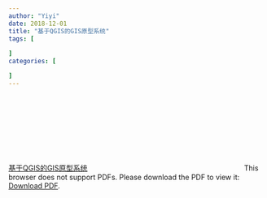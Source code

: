 ```yaml
---
author: "Yiyi"
date: 2018-12-01
title: "基于QGIS的GIS原型系统"
tags: [
 
]
categories: [

]
---
```

[基于QGIS的GIS原型系统](https://github.com/Braveoneone/Braveoneone.github.io/blob/master/static/GIS1.2.pdf)
<object data="https://github.com/Braveoneone/Braveoneone.github.io/blob/master/static/GIS1.2.pdf" type="application/pdf" width="700px" height="700px"> 
    <embed src="https://github.com/Braveoneone/Braveoneone.github.io/blob/master/static/GIS1.2.pdf"> 
     This browser does not support PDFs. Please download the PDF to view it: <a href="https://github.com/Braveoneone/Braveoneone.github.io/blob/master/static/GIS1.2.pdf">Download PDF</a>.</p> 
    </embed> 
</object> 
